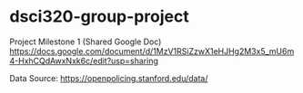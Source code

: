 # dsci320-group-project

Project Milestone 1 (Shared Google Doc)
https://docs.google.com/document/d/1MzV1RSiZzwX1eHJHg2M3x5_mU6m4-HxhCQdAwxNxk6c/edit?usp=sharing 

Data Source:
https://openpolicing.stanford.edu/data/
